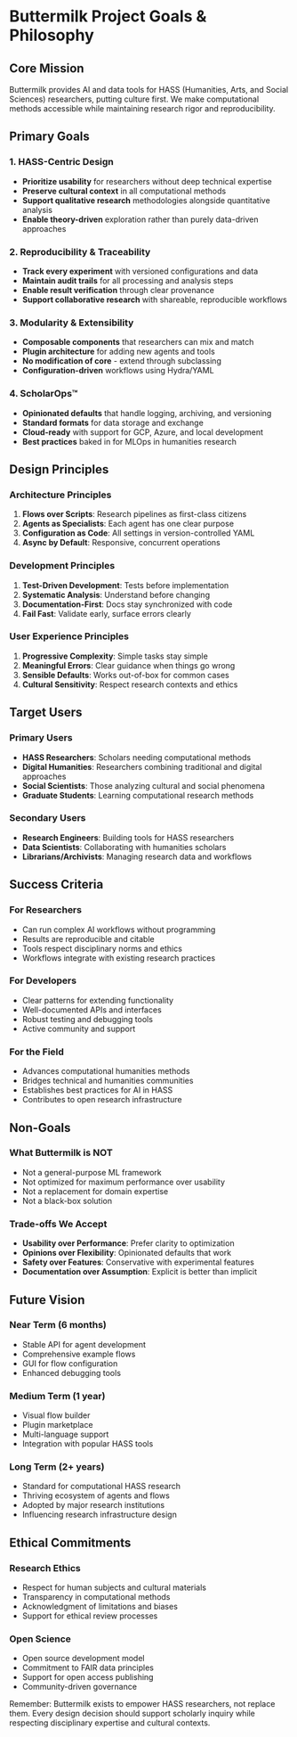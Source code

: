 # Buttermilk Project Goals & Philosophy

## Core Mission
Buttermilk provides AI and data tools for HASS (Humanities, Arts, and Social Sciences) researchers, putting culture first. We make computational methods accessible while maintaining research rigor and reproducibility.

## Primary Goals

### 1. HASS-Centric Design
- **Prioritize usability** for researchers without deep technical expertise
- **Preserve cultural context** in all computational methods
- **Support qualitative research** methodologies alongside quantitative analysis
- **Enable theory-driven** exploration rather than purely data-driven approaches

### 2. Reproducibility & Traceability
- **Track every experiment** with versioned configurations and data
- **Maintain audit trails** for all processing and analysis steps
- **Enable result verification** through clear provenance
- **Support collaborative research** with shareable, reproducible workflows

### 3. Modularity & Extensibility
- **Composable components** that researchers can mix and match
- **Plugin architecture** for adding new agents and tools
- **No modification of core** - extend through subclassing
- **Configuration-driven** workflows using Hydra/YAML

### 4. ScholarOps™
- **Opinionated defaults** that handle logging, archiving, and versioning
- **Standard formats** for data storage and exchange
- **Cloud-ready** with support for GCP, Azure, and local development
- **Best practices** baked in for MLOps in humanities research

## Design Principles

### Architecture Principles
1. **Flows over Scripts**: Research pipelines as first-class citizens
2. **Agents as Specialists**: Each agent has one clear purpose
3. **Configuration as Code**: All settings in version-controlled YAML
4. **Async by Default**: Responsive, concurrent operations

### Development Principles
1. **Test-Driven Development**: Tests before implementation
2. **Systematic Analysis**: Understand before changing
3. **Documentation-First**: Docs stay synchronized with code
4. **Fail Fast**: Validate early, surface errors clearly

### User Experience Principles
1. **Progressive Complexity**: Simple tasks stay simple
2. **Meaningful Errors**: Clear guidance when things go wrong
3. **Sensible Defaults**: Works out-of-box for common cases
4. **Cultural Sensitivity**: Respect research contexts and ethics

## Target Users

### Primary Users
- **HASS Researchers**: Scholars needing computational methods
- **Digital Humanities**: Researchers combining traditional and digital approaches
- **Social Scientists**: Those analyzing cultural and social phenomena
- **Graduate Students**: Learning computational research methods

### Secondary Users
- **Research Engineers**: Building tools for HASS researchers
- **Data Scientists**: Collaborating with humanities scholars
- **Librarians/Archivists**: Managing research data and workflows

## Success Criteria

### For Researchers
- Can run complex AI workflows without programming
- Results are reproducible and citable
- Tools respect disciplinary norms and ethics
- Workflows integrate with existing research practices

### For Developers
- Clear patterns for extending functionality
- Well-documented APIs and interfaces
- Robust testing and debugging tools
- Active community and support

### For the Field
- Advances computational humanities methods
- Bridges technical and humanities communities
- Establishes best practices for AI in HASS
- Contributes to open research infrastructure

## Non-Goals

### What Buttermilk is NOT
- Not a general-purpose ML framework
- Not optimized for maximum performance over usability
- Not a replacement for domain expertise
- Not a black-box solution

### Trade-offs We Accept
- **Usability over Performance**: Prefer clarity to optimization
- **Opinions over Flexibility**: Opinionated defaults that work
- **Safety over Features**: Conservative with experimental features
- **Documentation over Assumption**: Explicit is better than implicit

## Future Vision

### Near Term (6 months)
- Stable API for agent development
- Comprehensive example flows
- GUI for flow configuration
- Enhanced debugging tools

### Medium Term (1 year)
- Visual flow builder
- Plugin marketplace
- Multi-language support
- Integration with popular HASS tools

### Long Term (2+ years)
- Standard for computational HASS research
- Thriving ecosystem of agents and flows
- Adopted by major research institutions
- Influencing research infrastructure design

## Ethical Commitments

### Research Ethics
- Respect for human subjects and cultural materials
- Transparency in computational methods
- Acknowledgment of limitations and biases
- Support for ethical review processes

### Open Science
- Open source development model
- Commitment to FAIR data principles
- Support for open access publishing
- Community-driven governance

Remember: Buttermilk exists to empower HASS researchers, not replace them. Every design decision should support scholarly inquiry while respecting disciplinary expertise and cultural contexts.